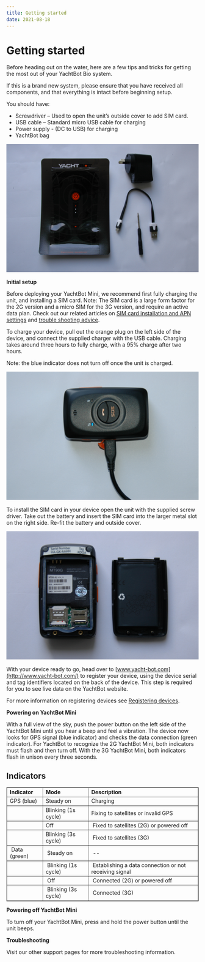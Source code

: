 ```yaml
---
title: Getting started
date: 2021-08-18
---
```


# Getting started

Before heading out on the water, here are a few tips and tricks for getting the most out of your YachtBot Bio system.

If this is a brand new system, please ensure that you have received all components, and that everything is intact before beginning setup.

You should have:

- Screwdriver – Used to open the unit’s outside cover to add SIM card.
- USB cable – Standard micro USB cable for charging
- Power supply - (DC to USB) for charging
- YachtBot bag

<img src="../../../assets/images/BfS_1rm58Fuy56mDNv28RzCpwfLnpnH_UA.JPG" alt="" width="707px" />

**Initial setup**

Before deploying your YachtBot Mini, we recommend first fully charging the unit, and installing a SIM card. Note: The SIM card is a large form factor for the 2G version and a micro SIM for the 3G version, and require an active data plan. Check out our related articles on [SIM card installation and APN settings](../../YachtBot%20Products/YachtBot%20Mini/SIM%20card%20installation%20and%20APN.md) and [trouble shooting advice](../../YachtBot%20Products/YachtBot%20product%20family%20fundamentals/Cellular%20connectivity%20trouble%20shooting.md).

To charge your device, pull out the orange plug on the left side of the device, and connect the supplied charger with the USB cable. Charging takes around three hours to fully charge, with a 95% charge after two hours.

Note: the blue indicator does not turn off once the unit is charged.

<img src="../../../assets/images/e7bFL5dC3hIAeEeHp7-K7bb0SFQoIHpofQ.JPG" alt="" width="564px" />

To install the SIM card in your device open the unit with the supplied screw driver. Take out the battery and insert the SIM card into the larger metal slot on the right side. Re-fit the battery and outside cover.

<img src="../../../assets/images/CmTzbLa8Bnmj1Wa0g6vj6ZFDkN1DuNswvA.JPG" alt="" width="559px" />

With your device ready to go, head over to [www.yacht-bot.com](http://www.yacht-bot.com/) to register your device, using the device serial and tag identifiers located on the back of the device. This step is required for you to see live data on the YachtBot website.

For more information on registering devices see [Registering devices](../../YachtBot%20Web/Getting%20started/Registering%20Devices.md).

**Powering on YachtBot Mini**

With a full view of the sky, push the power button on the left side of the YachtBot Mini until you hear a beep and feel a vibration. The device now looks for GPS signal (blue indicator) and checks the data connection (green indicator). For YachtBot to recognize the 2G YachtBot Mini, both indicators must flash and then turn off. With the 3G YachtBot Mini, both indicators flash in unison every three seconds.

## Indicators

<table border="1" cellpadding="0" cellspacing="0"><tbody><tr><td><strong>Indicator</strong></td><td><strong>Mode</strong></td><td><strong>Description</strong></td></tr><tr><td>GPS (blue)</td><td>Steady on</td><td>Charging</td></tr><tr><td><br></td><td>Blinking (1s cycle)</td><td>Fixing to satellites or invalid GPS</td></tr><tr><td>&nbsp;</td><td>Off</td><td>&nbsp;Fixed to satellites (2G) or powered off</td></tr><tr><td>&nbsp;</td><td>Blinking (3s cycle)</td><td>&nbsp;Fixed to satellites (3G)</td></tr><tr><td>&nbsp;Data (green)</td><td>&nbsp;Steady on</td><td>&nbsp;--</td></tr><tr><td>&nbsp;</td><td>&nbsp;Blinking (1s cycle)</td><td>&nbsp;Establishing a data connection or not receiving signal</td></tr><tr><td>&nbsp;</td><td>&nbsp;Off</td><td>&nbsp;Connected (2G) or powered off</td></tr><tr><td>&nbsp;</td><td>&nbsp;Blinking (3s cycle)</td><td>&nbsp;Connected (3G)</td></tr></tbody></table>

**Powering off YachtBot Mini**

To turn off your YachtBot Mini, press and hold the power button until the unit beeps.

**Troubleshooting**

Visit our other support pages for more troubleshooting information.
